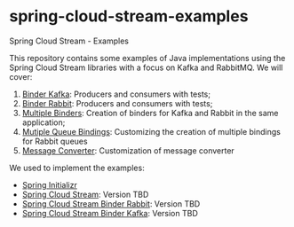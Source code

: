 # spring-cloud-stream-examples
Spring Cloud Stream - Examples 

This repository contains some examples of Java implementations using the Spring Cloud Stream libraries with a focus on Kafka and RabbitMQ. We will cover:

1. [Binder Kafka](https://github.com/savioroney/spring-cloud-stream-examples): Producers and consumers with tests;
2. [Binder Rabbit](https://github.com/savioroney/spring-cloud-stream-examples): Producers and consumers with tests;
3. [Multiple Binders](https://github.com/savioroney/spring-cloud-stream-examples): Creation of binders for Kafka and Rabbit in the same application;
4. [Mutiple Queue Bindings](https://github.com/savioroney/spring-cloud-stream-examples): Customizing the creation of multiple bindings for Rabbit queues
5. [Message Converter](https://github.com/savioroney/spring-cloud-stream-examples): Customization of message converter


We used to implement the examples:

* [Spring Initializr](https://start.spring.io/)
* [Spring Cloud Stream](https://spring.io/projects/spring-cloud-stream): Version TBD
* [Spring Cloud Stream Binder Rabbit](https://github.com/spring-cloud/spring-cloud-stream-binder-rabbit): Version TBD
* [Spring Cloud Stream Binder Kafka](https://github.com/spring-cloud/spring-cloud-stream-binder-kafka): Version TBD

